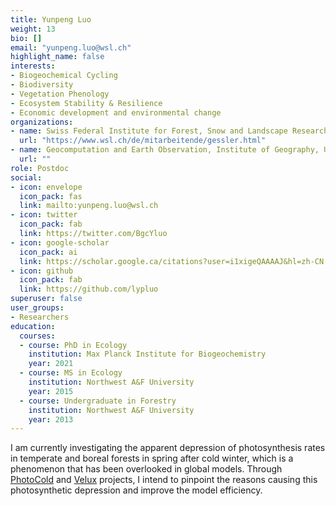 ```yaml
---
title: Yunpeng Luo
weight: 13
bio: []
email: "yunpeng.luo@wsl.ch"
highlight_name: false
interests:
- Biogeochemical Cycling
- Biodiversity
- Vegetation Phenology
- Ecosystem Stability & Resilience
- Economic development and environmental change
organizations:
- name: Swiss Federal Institute for Forest, Snow and Landscape Research (WSL)
  url: "https://www.wsl.ch/de/mitarbeitende/gessler.html"
- name: Geocomputation and Earth Observation, Institute of Geography, University of Bern
  url: ""
role: Postdoc
social:
- icon: envelope
  icon_pack: fas
  link: mailto:yunpeng.luo@wsl.ch
- icon: twitter
  icon_pack: fab
  link: https://twitter.com/BgcYluo
- icon: google-scholar
  icon_pack: ai
  link: https://scholar.google.ca/citations?user=i1xigeQAAAAJ&hl=zh-CN
- icon: github
  icon_pack: fab
  link: https://github.com/lypluo
superuser: false
user_groups:
- Researchers
education:
  courses:
  - course: PhD in Ecology
    institution: Max Planck Institute for Biogeochemistry
    year: 2021
  - course: MS in Ecology
    institution: Northwest A&F University
    year: 2015
  - course: Undergraduate in Forestry
    institution: Northwest A&F University
    year: 2013
---
```


I am currently investigating the apparent depression of photosynthesis rates in temperate and boreal forests in spring after cold winter, which is a phenomenon that has been overlooked in global models. Through [PhotoCold](https://www.wsl.ch/de/projekte/cold-stress-mighgt-limit-carbon-gain-also-in-a-warming-climate.html) and [Velux](https://veluxstiftung.ch/projects/) projects, I intend to pinpoint the reasons causing this photosynthetic depression and improve the model efficiency.